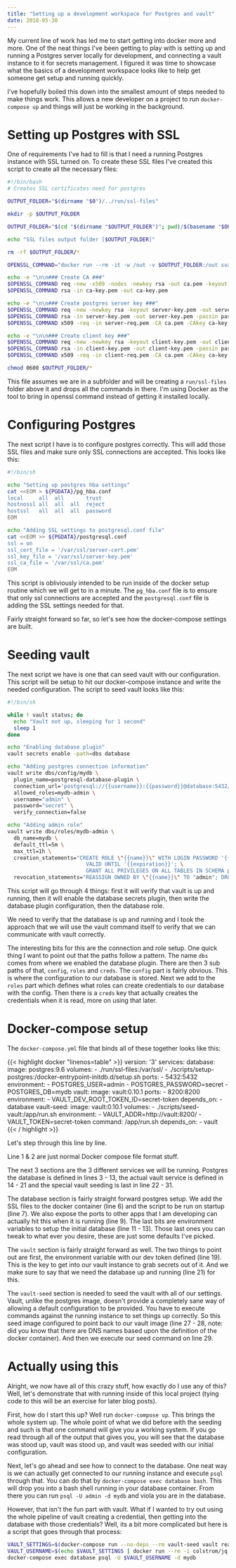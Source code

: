 ```yaml
---
title: "Setting up a development workspace for Postgres and vault"
date: 2018-05-30
---
```


My current line of work has led me to start getting into docker more and more. One of the neat things I've been getting to play with is setting up and running a Postgres server locally for development, and connecting a vault instance to it for secrets management. I figured it was time to showcase what the basics of a development workspace looks like to help get someone get setup and running quickly.

I've hopefully boiled this down into the smallest amount of steps needed to make things work. This allows a new developer on a project to run `docker-compose up` and things will just be working in the background.

# Setting up Postgres with SSL

One of requirements I've had to fill is that I need a running Postgres instance with SSL turned on. To create these SSL files I've created this script to create all the necessary files:

```bash
#!/bin/bash
# Creates SSL certificates need for postgres

OUTPUT_FOLDER="$(dirname "$0")/../run/ssl-files"

mkdir -p $OUTPUT_FOLDER

OUTPUT_FOLDER="$(cd "$(dirname "$OUTPUT_FOLDER")"; pwd)/$(basename "$OUTPUT_FOLDER")"

echo "SSL files output folder [$OUTPUT_FOLDER]"

rm -rf $OUTPUT_FOLDER/*

OPENSSL_COMMAND="docker run --rm -it -w /out -v $OUTPUT_FOLDER:/out svagi/openssl"

echo -e "\n\n### Create CA ###"
$OPENSSL_COMMAND req -new -x509 -nodes -newkey rsa -out ca.pem -keyout ca-key.pem -set_serial 01 -batch -subj "/CN=ssl-server"
$OPENSSL_COMMAND rsa -in ca-key.pem -out ca-key.pem

echo -e "\n\n### Create postgres server key ###"
$OPENSSL_COMMAND req -new -newkey rsa -keyout server-key.pem -out server-req.pem -passout pass:abcd -subj "/CN=postgres-ssl-server"
$OPENSSL_COMMAND rsa -in server-key.pem -out server-key.pem -passin pass:abcd
$OPENSSL_COMMAND x509 -req -in server-req.pem -CA ca.pem -CAkey ca-key.pem -set_serial 02 -out server-cert.pem

echo -e "\n\n### Create client key ###"
$OPENSSL_COMMAND req -new -newkey rsa -keyout client-key.pem -out client-req.pem -passout pass:abcd -subj "/CN=postgres-ssl-server"
$OPENSSL_COMMAND rsa -in client-key.pem -out client-key.pem -passin pass:abcd
$OPENSSL_COMMAND x509 -req -in client-req.pem -CA ca.pem -CAkey ca-key.pem -set_serial 03 -out client-cert.pem

chmod 0600 $OUTPUT_FOLDER/*

```

This file assumes we are in a subfolder and will be creating a `run/ssl-files` folder above it and drops all the commands in there. I'm using Docker as the tool to bring in openssl command instead of getting it installed locally. 

# Configuring Postgres

The next script I have is to configure postgres correctly. This will add those SSL files and make sure only SSL connections are accepted. This looks like this:

```bash
#!/bin/sh

echo "Setting up postgres hba settings"
cat <<EOM > ${PGDATA}/pg_hba.conf
local     all  all       trust
hostnossl all  all  all  reject
hostssl   all  all  all  password
EOM

echo "Adding SSL settings to postgresql.conf file"
cat <<EOM >> ${PGDATA}/postgresql.conf
ssl = on
ssl_cert_file = '/var/ssl/server-cert.pem'
ssl_key_file = '/var/ssl/server-key.pem'
ssl_ca_file = '/var/ssl/ca.pem'
EOM
``` 

This script is obliviously intended to be run inside of the docker setup routine which we will get to in a minute. The `pg_hba.conf` file is to ensure that only ssl connections are accepted and the `postgresql.conf` file is adding the SSL settings needed for that.

Fairly straight forward so far, so let's see how the docker-compose settings are built. 

# Seeding vault

The next script we have is one that can seed vault with our configuration. This script will be setup to hit our docker-compose instance and write the needed configuration. The script to seed vault looks like this:

```bash
#!/bin/sh

while ! vault status; do
  echo "Vault not up, sleeping for 1 second"
  sleep 1
done

echo "Enabling database plugin"
vault secrets enable -path=dbs database

echo "Adding postgres connection information"
vault write dbs/config/mydb \
  plugin_name=postgresql-database-plugin \
  connection_url='postgresql://{{username}}:{{password}}@database:5432/mydb' \
  allowed_roles=mydb-admin \
  username="admin" \
  password="secret" \
  verify_connection=false

echo "Adding admin role"
vault write dbs/roles/mydb-admin \
  db_name=mydb \
  default_ttl=5m \
  max_ttl=1h \
  creation_statements="CREATE ROLE \"{{name}}\" WITH LOGIN PASSWORD '{{password}}' \
                         VALID UNTIL '{{expiration}}'; \
                         GRANT ALL PRIVILEGES ON ALL TABLES IN SCHEMA public TO \"{{name}}\";"\
  revocation_statements="REASSIGN OWNED BY \"{{name}}\" TO "admin"; DROP OWNED BY \"{{name}}\"; DROP ROLE \"{{name}}\";"
```

This script will go through 4 things: first it will verify that vault is up and running, then it will enable the database secrets plugin, then write the database plugin configuration, then the database role.

We need to verify that the database is up and running and I took the approach that we will use the vault command itself to verify that we can communicate with vault correctly.

The interesting bits for this are the connection and role setup. One quick thing I want to point out that the paths follow a pattern. The name `dbs` comes from where we enabled the database plugin. There are then 3 sub paths of that, `config`, `roles` and `creds`. The `config` part is fairly obvious. This is where the configuration to our database is stored. Next we add to the `roles` part which defines what roles can create credentials to our database with the config. Then there is a `creds` key that actually creates the credentials when it is read, more on using that later. 

# Docker-compose setup

The `docker-compose.yml` file that binds all of these together looks like this:

{{< highlight docker "linenos=table" >}}
version: '3'
services:
  database:
    image: postgres:9.6
    volumes:
      - ./run/ssl-files:/var/ssl/
      - ./scripts/setup-postgres:/docker-entrypoint-initdb.d/setup.sh
    ports:
      - 5432:5432
    environment:
      - POSTGRES_USER=admin
      - POSTGRES_PASSWORD=secret
      - POSTGRES_DB=mydb
  vault:
      image: vault:0.10.1
      ports:
        - 8200:8200
      environment:
        - VAULT_DEV_ROOT_TOKEN_ID=secret-token
      depends_on:
        - database
  vault-seed:
      image: vault:0.10.1
      volumes:
        - ./scripts/seed-vault:/app/run.sh
      environment:
        - VAULT_ADDR=http://vault:8200/
        - VAULT_TOKEN=secret-token
      command: /app/run.sh
      depends_on:
        - vault
{{< / highlight >}}

Let's step through this line by line.

Line 1 & 2 are just normal Docker compose file format stuff.

The next 3 sections are the 3 different services we will be running. Postgres the database is defined in lines 3 - 13, the actual vault service is defined in 14 - 21 and the special vault seeding is last in line 22 - 31. 

The database section is fairly straight forward postgres setup. We add the SSL files to the docker container (line 6) and the script to be run on startup (line 7). We also expose the ports to other apps that I am developing can actually hit this when it is running (line 9). The last bits are environment variables to setup the initial database (line 11 - 13). Those last ones you can tweak to what ever you desire, these are just some defaults I've picked.

The `vault` section is fairly straight forward as well. The two things to point out are first, the environment variable with our dev token defined (line 19). This is the key to get into our vault instance to grab secrets out of it. And we make sure to say that we need the database up and running (line 21) for this.

The `vault-seed` section is needed to seed the vault with all of our settings. Vault, unlike the postgres image, doesn't provide a completely sane way of allowing a default configuration to be provided. You have to execute commands against the running instance to set things up correctly. So this seed image configured to point back to our vault image (line 27 - 28, note: did you know that there are DNS names based upon the definition of the docker container). And then we execute our seed command on line 29.

# Actually using this

Alright, we now have all of this crazy stuff, how exactly do I use any of this? Well, let's demonstrate that with running inside of this local project (tying code to this will be an exercise for later blog posts). 

First, how do I start this up? Well run `docker-compose up`. This brings the whole system up. The whole point of what we did before with the seeding and such is that one command will give you a working system. If you go read through all of the output that gives you, you will see that the database was stood up, vault was stood up, and vault was seeded with our initial configuration. 

Next, let's go ahead and see how to connect to the database. One neat way is we can actually get connected to our running instance and execute `psql` through that. You can do that by `docker-compose exec database bash`. This will drop you into a bash shell running in your database container. From there you can run `psql -U admin -d mydb` and viola you are in the database. 

However, that isn't the fun part with vault. What if I wanted to try out using the whole pipeline of vault creating a credential, then getting into the database with those credentials? Well, its a bit more complicated but here is a script that goes through that process:

```bash
VAULT_SETTINGS=$(docker-compose run --no-deps --rm vault-seed vault read --format=json dbs/creds/mydb-admin)
VAULT_USERNAME=$(echo $VAULT_SETTINGS | docker run --rm -i colstrom/jq -r '.data.username')
docker-compose exec database psql -U $VAULT_USERNAME -d mydb
``` 
